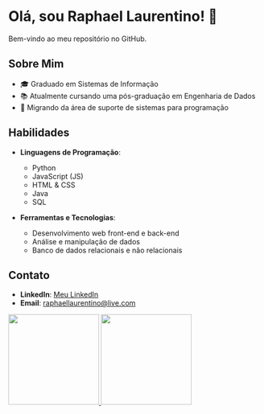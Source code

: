 # Olá, sou Raphael Laurentino! 👋

Bem-vindo ao meu repositório no GitHub.

## Sobre Mim

- 🎓 Graduado em Sistemas de Informação
- 📚 Atualmente cursando uma pós-graduação em Engenharia de Dados
- 💼 Migrando da área de suporte de sistemas para programação

## Habilidades

- **Linguagens de Programação**:
  - Python
  - JavaScript (JS)
  - HTML & CSS
  - Java
  - SQL

- **Ferramentas e Tecnologias**:
  - Desenvolvimento web front-end e back-end
  - Análise e manipulação de dados
  - Banco de dados relacionais e não relacionais
 
## Contato

- **LinkedIn**: [Meu LinkedIn](https://www.linkedin.com/in/Raphaellaurentino-br)
- **Email**: raphaellaurentino@live.com

<div>
<a href="https://github.com/seu-usuário-aqui">
<img loading="lazy" height="180em" src="https://github-readme-stats.vercel.app/api/top-langs/?Raphaellaurentino&layout=compact&langs_count=7&theme=dracula"/>
<img loading="lazy" height="180em" src="https://github-readme-stats.vercel.app/api?Raphaellaurentino&show_icons=true&theme=dracula&include_all_commits=true&count_private=true"/>
</div>

